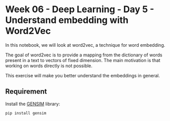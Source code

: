 # Week 06 - Deep Learning - Day 5 - Understand embedding with Word2Vec


In this notebook, we will look at word2vec, a technique for word embedding.

The goal of word2vec is to provide a mapping from the dictionary of words present in a text to vectors of fixed dimension. The main motivation is that working on words directly is not possible.

This exercise will make you better understand the embeddings in general.

## Requirement

Install the [GENSIM](https://radimrehurek.com/gensim/) library:

```bash
pip install gensim
```
